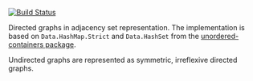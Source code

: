 [![Build Status](https://travis-ci.org/kadena-io/digraph.svg?branch=master)](https://travis-ci.org/kadena-io/digraph)

Directed graphs in adjacency set representation. The implementation is based
on `Data.HashMap.Strict` and `Data.HashSet` from the [unordered-containers
package](https://hackage.haskell.org/package/unordered-containers).

Undirected graphs are represented as symmetric, irreflexive directed graphs.

